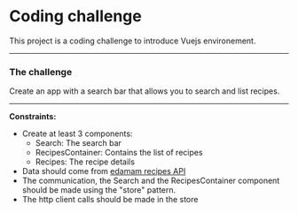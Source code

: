 # Coding challenge

This project is a coding challenge to introduce Vuejs environement.

---
### The challenge
Create an app with a search bar that allows you to search and list recipes.

---


**Constraints:**

- Create at least 3 components:
    - Search: The search bar
    - RecipesContainer: Contains the list of recipes
    - Recipes: The recipe details
- Data should come from [edamam recipes API](https://developer.edamam.com/edamam-docs-nutrition-api)
- The communication, the Search and the RecipesContainer component should be made using the "store" pattern.
- The http client calls should be made in the store




